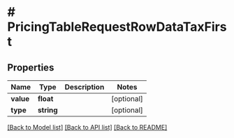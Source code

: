 # # PricingTableRequestRowDataTaxFirst

## Properties

Name | Type | Description | Notes
------------ | ------------- | ------------- | -------------
**value** | **float** |  | [optional]
**type** | **string** |  | [optional]

[[Back to Model list]](../../README.md#models) [[Back to API list]](../../README.md#endpoints) [[Back to README]](../../README.md)
